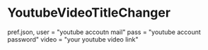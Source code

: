 # YoutubeVideoTitleChanger

pref.json,
user = "youtube accoutn mail"
pass = "youtube account password"
video = "your youtube video link"
